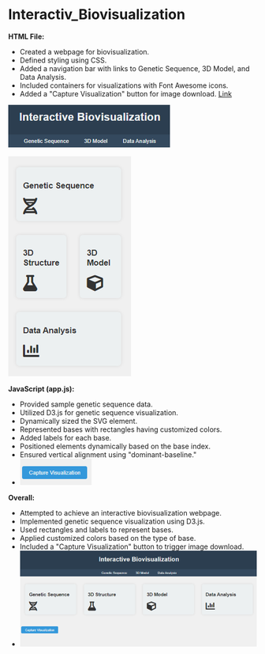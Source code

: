 # Interactiv_Biovisualization
**HTML File:**
- Created a webpage for biovisualization.
- Defined styling using CSS.
- Added a navigation bar with links to Genetic Sequence, 3D Model, and Data Analysis.
- Included containers for visualizations with Font Awesome icons.
- Added a "Capture Visualization" button for image download.
[Link](http://127.0.0.1:3000/Visualization/.html)


![image](https://github.com/Rachel2705/Interactiv_Biovisualization/blob/main/1.PNG)


![image](https://github.com/Rachel2705/Interactiv_Biovisualization/blob/main/2.PNG)



**JavaScript (app.js):**
- Provided sample genetic sequence data.
- Utilized D3.js for genetic sequence visualization.
- Dynamically sized the SVG element.
- Represented bases with rectangles having customized colors.
- Added labels for each base.
- Positioned elements dynamically based on the base index.
- Ensured vertical alignment using "dominant-baseline."
- ![image](https://github.com/Rachel2705/Interactiv_Biovisualization/blob/main/3.PNG)

**Overall:**
- Attempted to achieve an interactive biovisualization webpage.
- Implemented genetic sequence visualization using D3.js.
- Used rectangles and labels to represent bases.
- Applied customized colors based on the type of base.
- Included a "Capture Visualization" button to trigger image download.
- ![image](https://github.com/Rachel2705/Interactiv_Biovisualization/blob/main/4.PNG)
